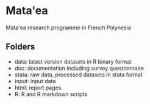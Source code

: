 # Mata'ea
Mata'ea research programme in French Polynesia


## Folders
- data: latest version datasets in R binary format
- doc: documentation including survey questionnaire
- stata: raw data, processed datasets in stata format
- input: input data
- html: report pages
- R: R and R markdown scripts

